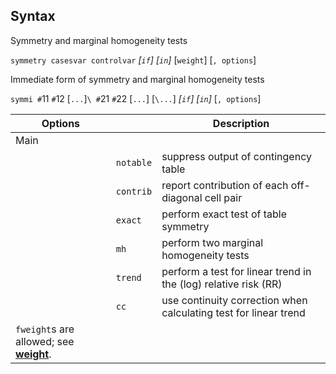 ## Syntax

Symmetry and marginal homogeneity tests

`symmetry casesvar controlvar` _\[`if`\]
\[`in`\]_ \[`weight`\] \[`, options`\]

Immediate form of symmetry and marginal homogeneity tests

`symmi #`11 `#`12 \[`...`\]`\ #`21 `#`22 \[`...`\] \[`\...`\]
_\[`if`\] \[`in`\]_ \[`, options`\]

| Options                                                                                                                 |           | Description                                                      |
|-------------------------------------------------------------------------------------------------------------------------|-----------|------------------------------------------------------------------|
| Main                                                                                                                    |           |                                                                  |
|                                                                                                                         | `notable` | suppress output of contingency table                             |
|                                                                                                                         | `contrib` | report contribution of each off-diagonal cell pair               |
|                                                                                                                         | `exact`   | perform exact test of table symmetry                             |
|                                                                                                                         | `mh`      | perform two marginal homogeneity tests                           |
|                                                                                                                         | `trend`   | perform a test for linear trend in the (log) relative risk (RR)  |
|                                                                                                                         | `cc`      | use continuity correction when calculating test for linear trend |
| `fweight`s are allowed; see [<strong>weight</strong>](http://www.stata.com/help.cgi?weight). |           |                                                                  |
